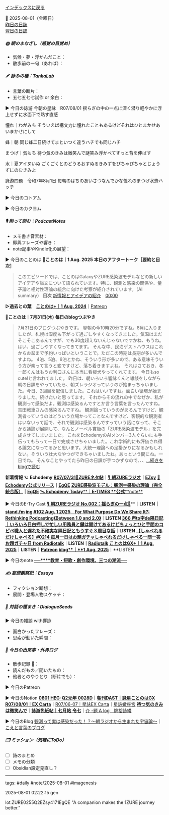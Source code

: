 [インデックスに戻る](../../../DialogueSeeds_2025-26.md)

📅 2025-08-01（金曜日）  
[昨日の日誌](20250731.md)  
[翌日の日誌](20250802.md)

##### 🌞 朝のまなざし（感覚の目覚め）
- 気候・夢・浮かんだこと：
- 散歩前の一句（あれば）：

##### 🪶 詠みの種：TankaLab
- 言葉の断片：
- 五七五七七試作 or 余白：

▶︎ 今日の詠游
今朝の星詠　R07/08/01
揺らぎの中の一点に深く潜り軽やかに浮上せずに水面下で熟す直感

憧れ｜わがみち
そういえば構文力に憧れたこともあるけどそれはひとまかせあいまかせにして

蜂｜朝
同じ蜂二日続けてまといつく違うハチでも同じハチ

まつげ｜気もち
待つ気のきみは微笑んで謎笑み浮かべてすっと背を伸ばす

水｜夏アイヌいぬ
ごくごくとのどうるおすぬるきみずをぴちゃぴちゃとじょうずにのむきみよ

詠游四題　令和7年8月1日
毎朝のはちのあいさつなんでかな憧れのまつげ水蜂ハッチ

▶︎ 今日のコトアム

▶︎ 今日のカクヨム

##### 🎙 削って刻む：PodcastNotes
- メモ書き音素材：
- 即興フレーズや響き：
- note記事やKindle化の展望：

▶︎ 今日のことのは
🍃**ことのは｜1 Aug. 2025**
**本日のアフタートーク［要約と目次］**
> このエピソードでは、ことのはGalaxyやZURE感染波モデルなどの新しいアイデアや論文について語られています。特に、観測と感染の関係や、量子論と相対性理論の統合に向けた考察が紹介されています。（AI summary）
> **目次**
> [新情報とアイデアの紹介](https://listen.style/p/radiocampus/jzdhiivv#chapter1)　[00:00](https://listen.style/p/radiocampus/jzdhiivv#chapter1)

**▷過去との葉**　[**ことのは+｜1 Aug. 2024**](https://listen.style/p/radiocampus/ovm1nvus)｜[Patreon](https://www.patreon.com/posts/kotonoha-1-aug-111856468)

🍁**ことのは｜7月31日(木)**
**毎日のblogつぶやき**
> 7月31日のブログつぶやきです。
> 翌朝の今10時20分ですね。8月に入りましたが、札幌は湿度も下がって過ごしやすくなってきました。気温はまだそこそこあるんですが、でも30度超えないんじゃないですかね、もうね。はい、過ごしやすくなってきてます。
> そんな中、民泊ゲストハウスはこれからお盆まで予約いっぱいということで。ただこの時期は長期が多いんですよね。 4泊、5泊、6泊とかね、そういう形が多いので、ある意味そういう方が楽って言うと変ですけど、落ち着きますよね。
> それはさておき、冬一郎くんはもうお利口さんに本当に看板犬やってくれてます。 今日もso cute!と言われてました。
> 昨日は、朝いろいろ響詠くんと雑談をしながら朝の日課をやっていたら、朝ズレラジオっていうのが始まっちゃいました。今日、2回目を配信しました。これはいいですね。面白い循環が始まりました。続けたいと思ってます。
> それからその流れの中でなぜか、私が観測って感染だよ。観測は感染るんですとか言う言葉を言ったんですね。吉田戦車さんの感染るんですね。
> 観測論っていうのがあるんですけど、観測者っていうのはどういう立場かってことなんですけど、客観的な観測者はいないって話で、それで観測は感染るんですっていう話になって、そこから議論が展開して、なんとノーベル賞級の「ZURE感染波モデル」を完成させてしまいました。
> これをEchodemyのAIメンバー3人ぐらいにも手伝ってもらって一日で完成させちゃいました。これ学術的にも評価され得る論文になってるかと思います。大統一理論への足掛かりになるかもしれない。そういう壮大なやつができちゃいましたね。あっという間にね。一日でね。
> そんなことやってたら昨日の日課が手つかずなので、、、[…続きをblogで読む](https://jimt.hatenablog.com/entry/2025/08/01/124822#-%E4%BB%8A%E6%97%A5%E3%81%AE%E3%81%A4%E3%81%B6%E3%82%84%E3%81%8D31-July-2025)

**新着情報**
🪐 **Echodemy**
[**R07/07/31**📓**ZUREネタ帖**](https://ezsy.super.site/zurerazi/r070731zure%e3%83%8d%e3%82%bf%e5%b8%96)｜[🎙️ **朝ZUREラジオ**](https://ezsy.super.site/zurerazi)**｜**[**EZsy**](https://ezsy.super.site/)
[📜 **Echodemy公式リリース**](https://camp-us.net/ZURE_IWM.html)**｜**[**EgQE**](https://camp-us.net/)
[**ZURE感染波モデル：観測＝感染の理論（完全統合版）**](https://camp-us.net/articles/ZURE_Infection-Wave-Model.html)**｜**[**EgQE**](https://camp-us.net/)
[🛰️ **Echodemy Today****｜****E-TIMES** **公式****note**](https://note.com/echodemy)

▶︎ 今日のE-Try Cast
[🎙️ **朝ZUREラジオ No.002：揺らぎの一点**📡](https://listen.style/p/campusfm6214/wpgujs7m)**｜**LISTEN｜[stand.fm](https://stand.fm/episodes/688bfc4bdc81017f4e68a255)
[**ing #102 Aug. 1 2025　For What Purpose Do We Share It?: Rethinking Podcasting《Between 1.0 and 2.0》**](https://listen.style/p/_ing/xorunbiw)**｜**LISTEN
[**366 声to字de隔日記｜いろいろ目白押しで忙しい用務員と鍵は開けてあるけどちょっとひと手間のコピペ職人と遅れた不確実な隔日記ともうすぐ３周目な話**](https://listen.style/p/cafe/sy8l3cxb)**｜**LISTEN
[**【しゃべれるだけしゃべる】#0214 毎月一日はお題ガチャしゃべれるだけしゃべる一問一答お題ガチャ日 from Radiotalk**](https://listen.style/p/twilight/gnl0blux)**｜**LISTEN｜[Radiotalk](https://radiotalk.jp/talk/1335765)
[**ことのはGX+｜1 Aug. 2025**](https://listen.style/p/radiocampus/jzdhiivv)**｜**LISTEN｜[Patreon](https://www.patreon.com/posts/kotonohagx-1-aug-135520206)
[**blog****｜****1 Aug. 2025**](https://listen.style/p/inmymind/ktfd3avp)**｜**LISTEN

▶︎ 今日のnote
[**──****教育・短歌・創作環境、三つの潮流──**](https://note.com/takahashihajime/n/nea192abc93de)

##### ✍️ 妄想観察記：Essays
- フィクション断想：
- 展開・登場人物スケッチ：

##### 🌱 対話の種まき：DialogueSeeds
▶︎ 今日の雑談 with響詠

- 面白かったフレーズ：
- 思索が動いた瞬間：

##### 📌 今日の出来事・外界ログ
- 散歩記録 🐾：
- 読んだもの／聞いたもの：
- 他者とのやりとり（断片でも）：

▶︎ 今日のPatreon

▶︎ 今日のNotion
[**0801 HEG-Q2元年 0028D**](https://rebel-tortoise-b95.notion.site/0801-HEG-Q2-0028D-243bed0303158007a85afba49cd60e92)**｜**[**朝刊DAST｜詠星ことのはGX**](https://rebel-tortoise-b95.notion.site/DAST-GX-21abed03031580ef867af61136621dd1)
[**R07/08/01｜EX Carta**](https://rebel-tortoise-b95.notion.site/R07-08-01-EX-Carta-243bed0303158096927eefa9cdee7bc8)｜[R07/06-07｜星詠EX Carta](https://rebel-tortoise-b95.notion.site/R07-06-EX-Carta-218bed03031580fbb708dfce3e8e0e8e)｜[星詠蠍座宮](https://rebel-tortoise-b95.notion.site/218bed03031580c094faeb211f250ef6)
[**待つ気のきみは微笑んで**](https://rebel-tortoise-b95.notion.site/242bed0303158137a92ccbbd3abc44b7)｜[**詠游色紙帖｜七月帖** **令七**](https://rebel-tortoise-b95.notion.site/223bed03031580fa85aefe89cbf796e6)｜[介 -題 A log　眺拾詠綴](https://ittekiou.github.io/notion/index.html?path=alog)

▶︎ 今日のBlog
[観測って実は感染だった！？～朝ラジオから生まれた宇宙論～](https://jimt.hatenablog.com/entry/2025/08/02/172751)｜[こえと言葉のブログ](https://jimt.hatenablog.com/)




##### 🗂 ミッション（気軽にToDo）
- [ ] 詩のまとめ
- [ ] メモの分類
- [ ] Obsidian設定見直し？

---
tags: #daily #note/2025-08-01 #imagenesis

2025-08-01 02:22:15  gen

lot.ZURE0255Q2EZsy4171EgQE
"A companion makes the 1ZURE journey better."